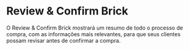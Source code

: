 # Review & Confirm Brick

O Review & Confirm Brick mostrará um resumo de todo o processo de compra, com as informações mais relevantes, para que seus clientes possam revisar antes de confirmar a compra.
